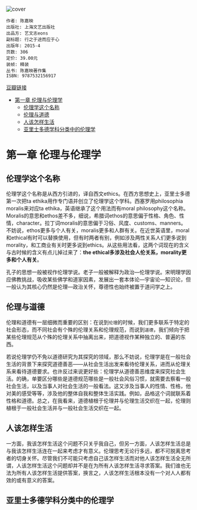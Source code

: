 ![cover](https://img9.doubanio.com/view/subject/s/public/s28051506.jpg)

    作者: 陈嘉映
    出版社: 上海文艺出版社
    出品方: 艺文志eons
    副标题: 行之于途而应于心
    出版年: 2015-4
    页数: 306
    定价: 39.00元
    装帧: 精装
    丛书: 陈嘉映著作集
    ISBN: 9787532156917

[豆瓣链接](https://book.douban.com/subject/26363926/)

- [第一章 伦理与伦理学](#第一章-伦理与伦理学)
  - [伦理学这个名称](#伦理学这个名称)
  - [伦理与道德](#伦理与道德)
  - [人该怎样生活](#人该怎样生活)
  - [亚里士多德学科分类中的伦理学](#亚里士多德学科分类中的伦理学)

# 第一章 伦理与伦理学
## 伦理学这个名称
伦理学这个名称是从西方引进的，译自西文ethics。在西方思想史上，亚里士多德第一次把ta ethika用作专门语并创立了伦理学这个学科。西塞罗用philosophia moralis来对应ta ethika，英语继承了这个用法而有moral philosophy这个名称。Moralis的意思和ethos差不多，细说，希腊词ethos的意思偏于性格、角色、性情，character。拉丁词moralis的意思偏于习俗、风度、customs、manners。不妨说，ethos更多与个人有关，moralis更多和人群有关。在近世英语里，moral和ethical有时可以替换使用，但有时两者有别，例如涉及两性关系人们更多说到morality，和工商业有关时更多说到ethics。从这些用法看，这两个词现在的含义与古时候的含义有点儿掉过来了：**the ethical多涉及社会人伦关系，morality更多和个人有关**。

孔子的思想一般被视作伦理学说。老子一般被解释为政治—伦理学说。宋明理学因应佛教挑战，吸收某些佛学和道家因素，发展出一套本体论—宇宙论—知识论，但一般认为其核心仍然是伦理—政治关怀，尊德性也始终被置于道问学之上。

## 伦理与道德
伦理和道德有一层细微而重要的区别：在说到`伦理`的时候，我们更多联系于特定的社会形态，而不同社会有个殊的伦理关系和伦理规范，而说到`道德`，我们倾向于把某些伦理规范从个殊的伦理关系中抽离出来，把道德视作某种独立的、普遍的东西。

若说伦理学仍不免以道德研究为其探究的领域，那么不妨说，伦理学是在一般社会生活的背景下来探究道德善恶——从社会生活出发来看待伦理关系，进而从伦理关系来看待道德要求。也许反过来说更好些：伦理学从道德善恶维度来探究社会生活。的确，单要区分哪些是道德规范哪些是一般社会风俗习惯，就需要去察看一般社会生活，以及当事人对社会生活的一般看法。这又涉及当事人的性情、性格，他对美的感受等等，涉及他的整体自我和整体生活实践。例如，品格这个词就联系着性格和道德。总之，在我看来，道德植根于伦理并与伦理生活交织在一起，伦理则植根于一般社会生活并与一般社会生活交织在一起。

## 人该怎样生活
一方面，我该怎样生活这个问题不只关乎我自己，但另一方面，人该怎样生活总是与我该怎样生活连在一起来考虑才有意义。伦理思考无论行多远，都不可脱离思考者的切身关怀。尽管我们不可能只考虑自己该怎样生活而对他人该怎样生活全无所谓，人该怎样生活这个问题却并不是在为所有人该怎样生活寻求答案。我们谁也无法为所有人该怎样生活提供答案，换言之，人该怎样生活根本没有一个对人人都有效的或有意义的答案。

## 亚里士多德学科分类中的伦理学


































